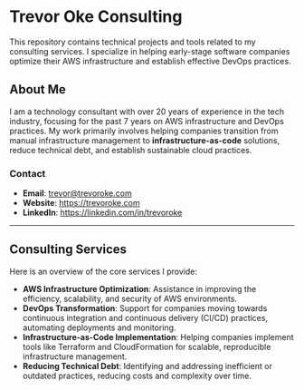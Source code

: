 # Trevor Oke Consulting

This repository contains technical projects and tools related to my consulting services. I specialize in helping early-stage software companies optimize their AWS infrastructure and establish effective DevOps practices.

## About Me

I am a technology consultant with over 20 years of experience in the tech industry, focusing for the past 7 years on AWS infrastructure and DevOps practices. My work primarily involves helping companies transition from manual infrastructure management to **infrastructure-as-code** solutions, reduce technical debt, and establish sustainable cloud practices.

### Contact
- **Email**: trevor@trevoroke.com
- **Website**: https://trevoroke.com
- **LinkedIn**: https://linkedin.com/in/trevoroke

---

## Consulting Services

Here is an overview of the core services I provide:

- **AWS Infrastructure Optimization**: Assistance in improving the efficiency, scalability, and security of AWS environments.
- **DevOps Transformation**: Support for companies moving towards continuous integration and continuous delivery (CI/CD) practices, automating deployments and monitoring.
- **Infrastructure-as-Code Implementation**: Helping companies implement tools like Terraform and CloudFormation for scalable, reproducible infrastructure management.
- **Reducing Technical Debt**: Identifying and addressing inefficient or outdated practices, reducing costs and complexity over time.
  

